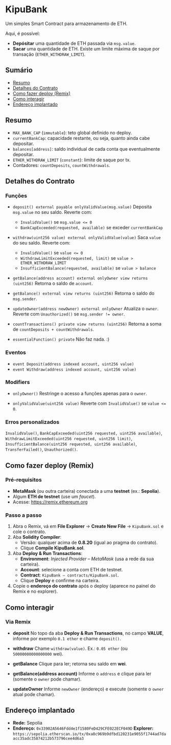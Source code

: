 # KipuBank

Um simples Smart Contract para armazenamento de ETH.

Aqui, é possível:
- **Depósitar** uma quantidade de ETH passada via `msg.value`.
- **Sacar** uma quantidade de ETH. Existe um limite máxima de saque por transação (`ETHER_WITHDRAW_LIMIT`).

## Sumário
- [Resumo](#resumo)
- [Detalhes do Contrato](#detalhes-do-contrato)
- [Como fazer deploy (Remix)](#deploy-remix)
- [Como interagir](#como-interagir)
- [Endereço implantado](#endereço-implantado)

## Resumo
- `MAX_BANK_CAP` (`immutable`): teto global definido no deploy.
- `currentBankCap`: capacidade restante, ou seja, quanto ainda cabe depositar.
- `balances[address]`: saldo individual de cada conta que eventualmente depositar.
- `ETHER_WITHDRAW_LIMIT` (`constant`): limite de saque por tx.
- Contadores: `countDeposits`, `countWithdrawals`.

## Detalhes do Contrato

### Funções
- `deposit() external payable onlyValidValue(msg.value)`
  Deposita `msg.value` no seu saldo. Reverte com:
  - `InvalidValue()` se `msg.value <= 0`
  - `BankCapExceeded(requested, available)` se exceder `currentBankCap`

- `withdraw(uint256 value) external onlyValidValue(value)`
  Saca `value` do seu saldo. Reverte com:
  - `InvalidValue()` se `value <= 0`
  - `WithdrawLimitExceeded(requested, limit)` se `value > ETHER_WITHDRAW_LIMIT`
  - `InsufficientBalance(requested, available)` se `value > balance`

- `getBalance(address account) external onlyOwner view returns (uint256)`
  Retorna o saldo de `account`.

- `getBalance() external view returns (uint256)`
  Retorna o saldo do `msg.sender`.

- `updateOwner(address newOwner) external onlyOwner`
  Atualiza o `owner`. Reverte com `Unauthorized()` se `msg.sender != owner`.

- `countTransactions() private view returns (uint256)`
  Retorna a soma de `countDeposits + countWithdrawals`.

- `essentialFunction() private`
  Não faz nada. :)

### Eventos
- `event Deposit(address indexed account, uint256 value)`
- `event Withdraw(address indexed account, uint256 value)`

### Modifiers
- `onlyOwner()`
  Restringe o acesso a funções apenas para o `owner`.

- `onlyValidValue(uint256 value)`
  Reverte com `InvalidValue()` se `value <= 0`.

### Erros personalizados
`InvalidValue()`,
`BankCapExceeded(uint256 requested, uint256 available)`,
`WithdrawLimitExceeded(uint256 requested, uint256 limit)`,
`InsufficientBalance(uint256 requested, uint256 available)`,
`TransferFailed()`,
`Unauthorized()`.

## Como fazer deploy (Remix)

### Pré-requisitos
- **MetaMask** (ou outra carteira) conectada a uma **testnet** (ex.: **Sepolia**).
- Algum **ETH de testnet** (use um *faucet*).
- Acesse: https://remix.ethereum.org

### Passo a passo
1. Abra o Remix, vá em **File Explorer** → **Create New File** → `KipuBank.sol` e cole o contrato.
2. Aba **Solidity Compiler**:
   - Versão: qualquer acima de **0.8.20** (igual ao pragma do contrato).
   - Clique **Compile KipuBank.sol**.
3. Aba **Deploy & Run Transactions**:
   - **Environment**: *Injected Provider – MetaMask* (usa a rede da sua carteira).
   - **Account**: selecione a conta com ETH de testnet.
   - **Contract**: `KipuBank – contracts/KipuBank.sol`.
   - Clique **Deploy** e confirme na carteira.
4. Copie o **endereço do contrato** após o deploy (aparece no painel do Remix e no explorer).

## Como interagir

### Via Remix
- **deposit**
  No topo da aba **Deploy & Run Transactions**, no campo **VALUE**, informe por exemplo `0.1 ether` e chame `deposit()`.

- **withdraw**
  Chame `withdraw(value)`. Ex.: `0.05 ether` (ou `50000000000000000` wei).

- **getBalance**
  Clique para ler; retorna seu saldo em **wei**.

- **getBalance(address account)**
  Informe o `address` e clique para ler (somente o `owner` pode chamar).

- **updateOwner**
  Informe `newOwner` (endereço) e execute (somente o `owner` atual pode chamar).

## Endereço implantado

- **Rede:** Sepolia
- **Endereço:** `0x33902A5646Fdd4e1f1580FeD429CFE022ECF049D`
 **Explorer:** `https://sepolia.etherscan.io/tx/0xa0c969b9dfbd120231e9055f1744ad7daacc35adc35874212b573796cee4d6a3`

